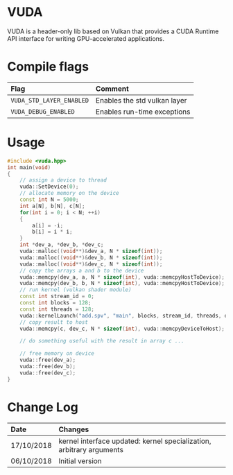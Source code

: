 # VUDA

VUDA is a header-only lib based on Vulkan that provides a CUDA Runtime API interface for writing GPU-accelerated applications.

# Compile flags

| Flag | Comment |
| :--- | :------ |
| `VUDA_STD_LAYER_ENABLED` | Enables the std vulkan layer |
| `VUDA_DEBUG_ENABLED`     | Enables run-time exceptions  |

# Usage

```c++
#include <vuda.hpp>
int main(void)
{
    // assign a device to thread
    vuda::SetDevice(0);
    // allocate memory on the device
    const int N = 5000;
    int a[N], b[N], c[N];
    for(int i = 0; i < N; ++i)
    {
        a[i] = -i;
        b[i] = i * i;
    }
    int *dev_a, *dev_b, *dev_c;
    vuda::malloc((void**)&dev_a, N * sizeof(int));
    vuda::malloc((void**)&dev_b, N * sizeof(int));
    vuda::malloc((void**)&dev_c, N * sizeof(int));
    // copy the arrays a and b to the device
    vuda::memcpy(dev_a, a, N * sizeof(int), vuda::memcpyHostToDevice);
    vuda::memcpy(dev_b, b, N * sizeof(int), vuda::memcpyHostToDevice);
    // run kernel (vulkan shader module)
    const int stream_id = 0;
    const int blocks = 128;
    const int threads = 128;
    vuda::kernelLaunch("add.spv", "main", blocks, stream_id, threads, dev_a, dev_b, dev_c, N);
    // copy result to host
    vuda::memcpy(c, dev_c, N * sizeof(int), vuda::memcpyDeviceToHost);

    // do something useful with the result in array c ...

    // free memory on device
    vuda::free(dev_a);
    vuda::free(dev_b);
    vuda::free(dev_c);
}
```

# Change Log

| Date | Changes |
| :--- | :------ |
| 17/10/2018 | kernel interface updated: kernel specialization, arbitrary arguments |
| 06/10/2018 | Initial version |

